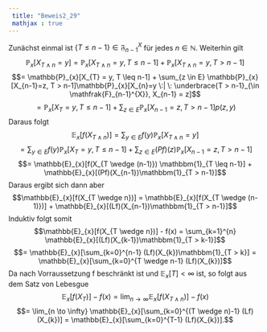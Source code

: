 ```yaml
---
 title: "Beweis2_29"
 mathjax : true
---
```

Zunächst einmal ist
$\lbrace T \leq n-1 \rbrace \in \mathfrak{F}_{n-1}^{X}$ für jedes
$n \in \mathbb{N}$. Weiterhin gilt
$$\mathbb{P}_{x}[X_{T \wedge n} = y] = \mathbb{P}_{x}[X_{T \wedge n} = y, T \leq n - 1] + \mathbb{P}_{x}[X_{T \wedge n} = y, T > n - 1]$$
$$= \mathbb{P}_{x}[X_{T} = y, T \leq n-1] + \sum_{z \in E} \mathbb{P}_{x}[X_{n-1}=z, T > n-1]\mathbb{P}_{x}[X_{n}=y \:| \: \underbrace{T > n-1}_{\in \mathfrak{F}_{n-1}^{X}}, X_{n-1} = z]$$
$$= \mathbb{P}_{x}[X_{T} = y, T \leq n-1] + \sum_{z \in E} \mathbb{P}_{x}[X_{n-1}=z, T > n-1]p(z,y)$$
Daraus folgt
$$\mathbb{E}_{x}[f(X_{T \wedge n})] = \sum_{y \in E} f(y) \mathbb{P}_{x}[X_{T \wedge n}=y]$$
$$= \sum_{y \in E} f(y) \mathbb{P}_{x}[X_{T} = y, T \leq n-1] + \sum_{z \in E} (Pf)(z) \mathbb{P}_{x}[X_{n-1}=z, T > n-1]$$
$$= \mathbb{E}_{x}[f(X_{T \wedge (n-1)}) \mathbbm{1}_{T \leq n-1}] + \mathbb{E}_{x}[(Pf)(X_{n-1})\mathbbm{1}_{T > n-1}]$$
Daraus ergibt sich dann aber
$$\mathbb{E}_{x}[f(X_{T \wedge n})] = \mathbb{E}_{x}[f(X_{T \wedge (n-1)})] + \mathbb{E}_{x}[(Lf)(X_{n-1})\mathbbm{1}_{T > n-1}]$$
Induktiv folgt somit
$$\mathbb{E}_{x}[f(X_{T \wedge n})] - f(x) = \sum_{k=1}^{n} \mathbb{E}_{x}[(Lf)(X_{k-1})\mathbbm{1}_{T > k-1}]$$
$$= \mathbb{E}_{x}[\sum_{k=0}^{n-1} (Lf)(X_{k})\mathbbm{1}_{T > k}] = \mathbb{E}_{x}[\sum_{k=0}^{T \wedge n-1} (Lf)(X_{k})]$$
Da nach Vorraussetzung f beschränkt ist und $\mathbb{E}_{x}[T]<\infty$
ist, so folgt aus dem Satz von Lebesgue
$$\mathbb{E}_{x}[f(X_{T})] - f(x) = \lim_{n \to \infty} \mathbb{E}_{x}[f(X_{T \wedge n})] - f(x)$$
$$= \lim_{n \to \infty} \mathbb{E}_{x}[\sum_{k=0}^{(T \wedge n)-1} (Lf)(X_{k})] =  \mathbb{E}_{x}[\sum_{k=0}^{T-1} (Lf)(X_{k})].$$
